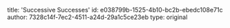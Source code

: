 title: 'Successive Successes'
id: e038799b-1525-4b10-bc2b-ebedc108e71c
author: 7328c14f-7ec2-4511-a24d-29a1c5ce23eb
type: original
